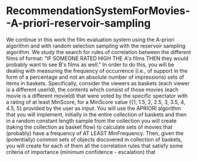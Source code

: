 # RecommendationSystemForMovies--A-priori-reservoir-sampling
We continue in this work the film evaluation system using the A-priori algorithm and with random selection  sampling with the reservoir sampling algorithm. We study the search for rules of correlation between the different films of format: "IF SOMEONE RATED HIGH THE A's films THEN they would probably want to see B's films as well." In order to do this, you will be dealing with measuring the frequency of occurrence (i.e., of support in the form of a percentage and not an absolute number of impressions) sets of items in baskets. Specifically, consider the viewers as baskets (each viewer is a different userId), the contents which consist of those movies (each movie is a different movieId) that were voted by the specific spectator with a rating of at least MinScore, for a MinScore value {{1, 1.5, 2, 2.5, 3, 3.5, 4, 4.5, 5} provided by the user as input. You will use the APRIORI algorithm that you will implement, initially in the entire collection of baskets and then in a random constant length sample from the collection you will create (taking the collection as basket flow) to calculate sets of movies that (probably) have a frequency of AT LEAST MinFrequency. Then, given the (potentially) common sets of objects discovered in collection of baskets, you will create for each of them all the correlation rules that satisfy some criteria of importance (minimum confidence - escalation) that

